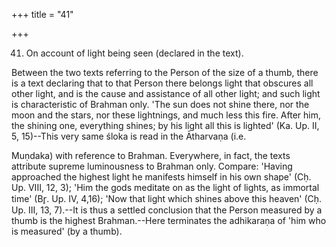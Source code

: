 +++
title = "41"

+++


41. On account of light being seen (declared in the text).

Between the two texts referring to the Person of the size of a thumb, there is a text declaring that to that Person there belongs light that obscures all other light, and is the cause and assistance of all other light; and such light is characteristic of Brahman only. 'The sun does not shine there, nor the moon and the stars, nor these lightnings, and much less this fire. After him, the shining one, everything shines; by his light all this is lighted' (Ka. Up. II, 5, 15)--This very same śloka is read in the Ātharvaṇa (i.e.

 Muṇdaka) with reference to Brahman. Everywhere, in fact, the texts attribute supreme luminousness to Brahman only. Compare: 'Having approached the highest light he manifests himself in his own shape' (Cḥ. Up. VIII, 12, 3); 'Him the gods meditate on as the light of lights, as immortal time' (Br̥. Up. IV, 4,16); 'Now that light which shines above this heaven' (Cḥ. Up. III, 13, 7).--It is thus a settled conclusion that the Person measured by a thumb is the highest Brahman.--Here terminates the adhikaraṇa of 'him who is measured' (by a thumb).

